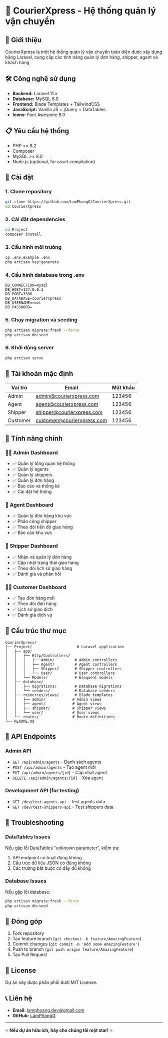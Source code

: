 # 🚚 CourierXpress - Hệ thống quản lý vận chuyển

## 📖 Giới thiệu
CourierXpress là một hệ thống quản lý vận chuyển toàn diện được xây dựng bằng Laravel, cung cấp các tính năng quản lý đơn hàng, shipper, agent và khách hàng.

## 🛠️ Công nghệ sử dụng
- **Backend:** Laravel 11.x
- **Database:** MySQL 8.0
- **Frontend:** Blade Templates + TailwindCSS
- **JavaScript:** Vanilla JS + jQuery + DataTables
- **Icons:** Font Awesome 6.0

## 📋 Yêu cầu hệ thống
- PHP >= 8.2
- Composer
- MySQL >= 8.0
- Node.js (optional, for asset compilation)

## 🚀 Cài đặt

### 1. Clone repository
```bash
git clone https://github.com/LamPhongG/CourierXpress.git
cd CourierXpress
```

### 2. Cài đặt dependencies
```bash
cd Project
composer install
```

### 3. Cấu hình môi trường
```bash
cp .env.example .env
php artisan key:generate
```

### 4. Cấu hình database trong .env
```env
DB_CONNECTION=mysql
DB_HOST=127.0.0.1
DB_PORT=3306
DB_DATABASE=courierxpress
DB_USERNAME=root
DB_PASSWORD=
```

### 5. Chạy migration và seeding
```bash
php artisan migrate:fresh --force
php artisan db:seed
```

### 6. Khởi động server
```bash
php artisan serve
```

## 👥 Tài khoản mặc định

| Vai trò | Email | Mật khẩu |
|---------|-------|----------|
| Admin | admin@courierxpress.com | 123456 |
| Agent | agent@courierxpress.com | 123456 |
| Shipper | shipper@courierxpress.com | 123456 |
| Customer | customer@courierxpress.com | 123456 |

## 🎯 Tính năng chính

### 👨‍💼 Admin Dashboard
- ✅ Quản lý tổng quan hệ thống
- ✅ Quản lý agents
- ✅ Quản lý shippers
- ✅ Quản lý đơn hàng
- ✅ Báo cáo và thống kê
- ✅ Cài đặt hệ thống

### 🏢 Agent Dashboard
- ✅ Quản lý đơn hàng khu vực
- ✅ Phân công shipper
- ✅ Theo dõi tiến độ giao hàng
- ✅ Báo cáo khu vực

### 🚴 Shipper Dashboard
- ✅ Nhận và quản lý đơn hàng
- ✅ Cập nhật trạng thái giao hàng
- ✅ Theo dõi lịch sử giao hàng
- ✅ Đánh giá và phản hồi

### 👨‍💼 Customer Dashboard
- ✅ Tạo đơn hàng mới
- ✅ Theo dõi đơn hàng
- ✅ Lịch sử giao dịch
- ✅ Đánh giá dịch vụ

## 📁 Cấu trúc thư mục
```
CourierXpress/
├── Project/                    # Laravel application
│   ├── app/
│   │   ├── Http/Controllers/
│   │   │   ├── Admin/         # Admin controllers
│   │   │   ├── Agent/         # Agent controllers
│   │   │   ├── Shipper/       # Shipper controllers
│   │   │   └── User/          # User controllers
│   │   └── Models/            # Eloquent models
│   ├── database/
│   │   ├── migrations/        # Database migrations
│   │   └── seeders/           # Database seeders
│   ├── resources/views/       # Blade templates
│   │   ├── admin/            # Admin views
│   │   ├── agent/            # Agent views
│   │   ├── shipper/          # Shipper views
│   │   └── user/             # User views
│   └── routes/               # Route definitions
└── README.md
```

## 🔧 API Endpoints

### Admin API
- `GET /api/admin/agents` - Danh sách agents
- `POST /api/admin/agents` - Tạo agent mới
- `PUT /api/admin/agents/{id}` - Cập nhật agent
- `DELETE /api/admin/agents/{id}` - Xóa agent

### Development API (for testing)
- `GET /dev/test-agents-api` - Test agents data
- `GET /dev/test-shippers-api` - Test shippers data

## 🐛 Troubleshooting

### DataTables Issues
Nếu gặp lỗi DataTables "unknown parameter", kiểm tra:
1. API endpoint có hoạt động không
2. Cấu trúc dữ liệu JSON có đúng không
3. Các trường bắt buộc có đầy đủ không

### Database Issues
Nếu gặp lỗi database:
```bash
php artisan migrate:fresh --force
php artisan db:seed
```

## 🤝 Đóng góp
1. Fork repository
2. Tạo feature branch (`git checkout -b feature/AmazingFeature`)
3. Commit changes (`git commit -m 'Add some AmazingFeature'`)
4. Push to branch (`git push origin feature/AmazingFeature`)
5. Tạo Pull Request

## 📝 License
Dự án này được phân phối dưới MIT License.

## 📞 Liên hệ
- **Email:** lamphoang.dev@gmail.com
- **GitHub:** [LamPhongG](https://github.com/LamPhongG)

---

⭐ **Nếu dự án hữu ích, hãy cho chúng tôi một star!** ⭐